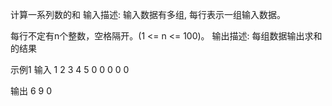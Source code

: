 计算一系列数的和
输入描述:
输入数据有多组, 每行表示一组输入数据。

每行不定有n个整数，空格隔开。(1 <= n <= 100)。
输出描述:
每组数据输出求和的结果

示例1
输入
1 2 3
4 5
0 0 0 0 0

输出
6
9
0